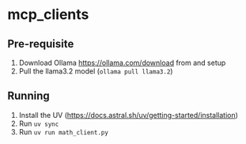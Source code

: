 # mcp_clients

## Pre-requisite
1. Download Ollama https://ollama.com/download from and setup
2. Pull the llama3.2 model (`ollama pull llama3.2`)

## Running
1. Install the UV (https://docs.astral.sh/uv/getting-started/installation)
2. Run `uv sync`
3. Run `uv run math_client.py`